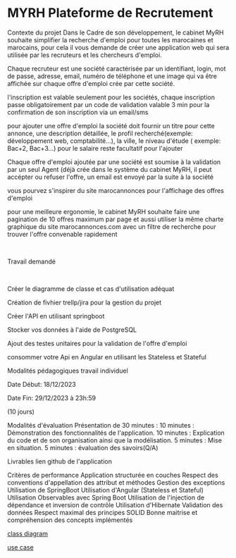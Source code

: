 # MYRH Plateforme de Recrutement



Contexte du projet
Dans le Cadre de son développement, le cabinet MyRH souhaite simplifier la recherche d'emploi pour toutes les marocaines et marocains, pour cela il vous demande de créer une application web qui sera utilisée par les recruteurs et les chercheurs d'emploi.

Chaque recruteur est une société caractérisée par un identifiant, login, mot de passe, adresse, email, numéro de téléphone et une image qui va être affichée sur chaque offre d'emploi crée par cette société.

l'inscription est valable seulement pour les sociétés, chaque inscription passe obligatoirement par un code de validation valable 3 min pour la confirmation de son inscription via un email/sms

pour ajouter une offre d'emploi la société doit fournir un titre pour cette annonce, une description détaillée, le profil recherché(exemple: développement web, comptabilité...), la ville, le niveau d'étude ( exemple: Bac+2, Bac+3...) pour le salaire reste facultatif pour l'ajouter

Chaque offre d'emploi ajoutée par une société est soumise à la validation par un seul Agent (déjà crée dans le système du cabinet MyRH, il peut accépter ou refuser l'offre, un email est envoyé par la suite à la société

vous pourvez s'inspirer du site marocannonces pour l'affichage des offres d'emploi

pour une meilleure ergonomie, le cabinet MyRH souhaite faire une pagination de 10 offres maximum par page et aussi utiliser la même charte graphique du site marocannonces.com avec un filtre de recherche pour trouver l'offre convenable rapidement

​

Travail demandé

​

Créer le diagramme de classe et cas d'utilisation adéquat

Création de fivhier trellp/jira pour la gestion du projet

Créer l'API en utilisant springboot

Stocker vos données à l'aide de PostgreSQL

Ajout des testes unitaires pour la validation de l'offre d'emploi

consommer votre Api en Angular en utilisant les Stateless et Stateful

Modalités pédagogiques
travail individuel

Date Début: 18/12/2023

Date Fin: 29/12/2023 à 23h:59

(10 jours)

Modalités d'évaluation
Présentation de 30 minutes :
10 minutes : Démonstration des fonctionnalités de l'application.
10 minutes : Explication du code et de son organisation ainsi que la modélisation.
5 minutes : Mise en situation.
5 minutes : évaluation des savoirs(Q/A)

Livrables
lien github de l'application

Critères de performance
Application structurée en couches
Respect des conventions d'appellation des attribut et méthodes
Gestion des exceptions
Utilisation de SpringBoot
Utilisation d'Angular (Stateless et Stateful)
Utilisation Observables avec Spring Boot
Utilisation de l'injection de dépendance et inversion de contrôle
Utilisation d'Hibernate
Validation des données
Respect maximal des principes SOLID
Bonne maitrise et compréhension des concepts implémentés

[class diagram ](https://app.diagrams.net/?&highlight=0000ff&edit=_blank&layers=1&nav=1&title=exported_from_idea.drawio#R7Vndb9s2EH%2FfXyFoQNA9pJZkyflQVKDrtu5hAwbkYeuTQUlniQslahQV2%2F3rdyRlS078kdio0haBYetIno7k8ffjHembYvFRkCr%2Fk6fArHQR2Y5tpUv9yARNI9s1wi39DFhQ1Q1NodYNknMmaWUKCS9LSKSWiRB8bqpnnBkrFclA21XCbUIY6OqYJHeZ4E2JWiUvwbYKInOtWOck5XMlvvvBsm4E51IJKBaLD8CYpcaHeqPHtbo%2FAaXcpVDihMedEurfg5CwMCJhDY7ujMmwsmq5xKGe%2FddwGRZEZLS8dqpFK55LXl37WMRX5TlhNCuvE7QIIjRvnGX4RTuxEkha0FKVRvGqflStpFxYtXKyec81j9Gqdfs4LPVR3TNawnkONMvltft20uvcgoJQdo1zEklOxBsvCH7SAxLatlWSAna3VqSu51ykezRyXLRp2RQxiMdaX356FMcWU1SXXX92a81Wa0oRau%2FVwkS4VqFeoojBTIYcW2cMATajjIUzXkoNctfX8m%2BkoGwZ%2FQ7sHpSNMJcFi9xQQxXSyAlbeDphwgua4JORGNjPazx%2F4IyLSGE6rKXgd%2FA3TRHZbmgbOGpAfgRegBRLSyHvwrMt5F4wubKtuVa2PXdiW2bmqOCjAkFeZe1bHbRHBtvbgR4MDvSqYuizdk0GBDtJUwF1vRuuiVr1KQOJI59WuNPsVoW0SYikvNyjsp9bsKhAUCiTPQybUVHL6X4WMnJQ5VSirrTQe00BOzwzDJuRypCB%2BObpfO4q7io%2BO%2BOOz2Ov47N34R%2FFZ39oPqNLKlIuBw9dJYkZqA0eEw0gZR%2BoB5mOSUoiaHUSgWmBucqBbYJxNZ8Xiq8rrTnENZXwGoBPYuzYxN9zd3yxPQAfS1hnaML%2By%2BNpG4QVAYYmbkrkHtDXksimfgmsrvOS6YNAsxqa8hufzTA3%2BK4ike9qYF9eOmtcu5NxL7EcO0fh2nsJXOv1GRrRiQDNpKmBtvrdgDRhRCyxnjcYsaxKQELrlngrnXusiSmjcrk1oLUxdrq5n3atpRQkkafGu8M5LeOHNCSVDF6zw9M46fuakp7rd5S86ueGwXFnPXdoSqJdmhpuJNj%2F0MSsoUynBHkhaQEYWYrqzeTBiS%2BFZ2dvr2nTc%2B4tAv9xeLnwTgsvkGYqvKhHH74b6K55IxJYp1gS3Q9yfeXR%2BvLB%2FN1QmbzVbVzInGe8JOzXVV2Ykjo3bkJz8r26yDS%2BQJyZUow75J0qGrd7rZeM234MrtQnhAWV%2F0TOWy9wtPwJZccx8i%2BLqBWWSsCNfalUA6ctfIpco6sKRllLSnvrGrQ%2BD5zO5UoWwJCX98Z%2FG%2B5fGUEzOCey1K0VRzDWvTbdyV%2Bq1hxnzSJPugvVx0rOVp2bke5lPfRRN%2FZDMNDYdHsH3hYXvY2tvXhWR0U9gBYpG7keTdd4UAb%2BUFZDPD%2FSz%2Fo1Z8WSHs0ec7C%2FzinMSIPE3ZlyXbWuCNyjoO8eD33vK4H%2BxXcD%2FcunQN%2F1vwz4Lzex7z4F%2BxvHmMGxr07PyhFH3FarATrPgL63CX3%2FK4F%2B4Hxr0O8Q%2B2yAepsAdZ4C0N5hZ3B4BuaWx51MngDPm5H521F7Zf1P6bv%2FAQ%3D%3D) 

[use case]()